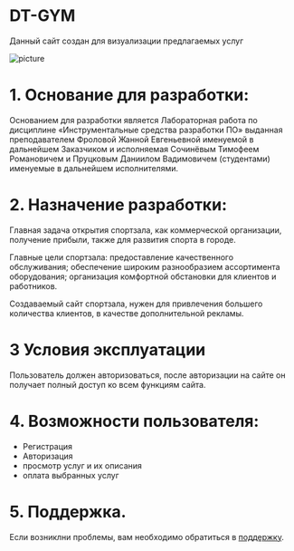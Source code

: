 # DT-GYM

Данный сайт создан для визуализации предлагаемых услуг

![picture](https://img.tehnomaks.ru/img/prod/full/1530187023_2.png)

# 1. Основание для разработки:
Основанием для разработки является Лабораторная работа по дисциплине «Инструментальные средства разработки ПО» выданная преподавателем Фроловой Жанной Евгеньевной именуемой в дальнейшем Заказчиком и исполняемая Сочинёвым Тимофеем Романовичем и Пруцковым Даниилом Вадимовичем (студентами) именуемые в дальнейшем исполнителями.

# 2. Назначение разработки:
Главная задача открытия спортзала, как коммерческой организации, получение прибыли, также для развития спорта в городе.

Главные цели спортзала: предоставление качественного обслуживания; обеспечение широким разнообразием ассортимента оборудования; организация комфортной обстановки для клиентов и работников.

Создаваемый сайт спортзала, нужен для привлечения большего количества клиентов, в качестве дополнительной рекламы.

# 3 Условия эксплуатации
Пользователь должен авторизоваться, после авторизации на сайте он получает полный доступ ко всем функциям сайта.

# 4. Возможности пользователя:

* Регистрация
* Авторизация
* просмотр услуг и их описания
* оплата выбранных услуг

# 5. Поддержка.
Если возниклни проблемы, вам необходимо обратиться в [поддержку](https://vk.com/id152473835).
